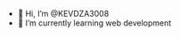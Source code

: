 - 👋 Hi, I’m @KEVDZA3008
- 🌱 I’m currently learning web development

<!---
KEVDZA3008/KEVDZA3008 is a ✨ special ✨ repository because its `README.md` (this file) appears on your GitHub profile.
You can click the Preview link to take a look at your changes.
--->
